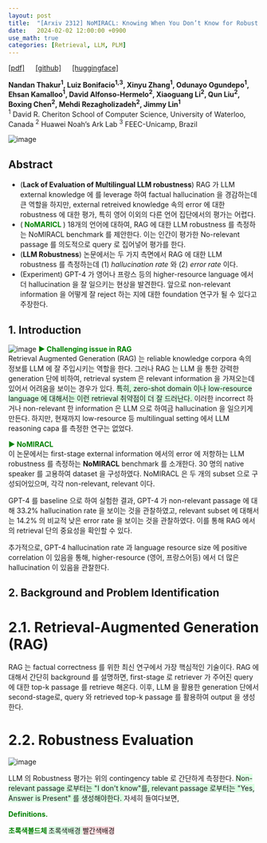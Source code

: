 ```yaml
---
layout: post
title:  "[Arxiv 2312] NoMIRACL: Knowing When You Don’t Know for Robust Multilingual Retrieval-Augmented Generation"
date:   2024-02-02 12:00:00 +0900
use_math: true
categories: [Retrieval, LLM, PLM]
---
```


[[pdf]](https://arxiv.org/pdf/2312.11361.pdf) &emsp;
[[github]](https://github.com/project-miracl/nomiracl?tab=readme-ov-file) &emsp;
[[huggingface]](https://huggingface.co/datasets/miracl/nomiracl) 

**Nandan Thakur<sup>1</sup>, Luiz Bonifacio<sup>1,3</sup>, Xinyu Zhang<sup>1</sup>, Odunayo Ogundepo<sup>1</sup>, Ehsan Kamalloo<sup>1</sup>, David Alfonso-Hermelo<sup>2</sup>, Xiaoguang Li<sup>2</sup>, Qun Liu<sup>2</sup>, Boxing Chen<sup>2</sup>, Mehdi Rezagholizadeh<sup>2</sup>, Jimmy Lin<sup>1</sup>**
<br><sup>1</sup> David R. Cheriton School of Computer Science, University of Waterloo, Canada <sup>2</sup> Huawei Noah’s Ark Lab <sup>3</sup> FEEC-Unicamp, Brazil &emsp;

![image](https://github.com/yong1-kim/yong1-kim.github.io/assets/42200027/fff51e5d-5e5c-439e-a638-864582cf36ab)

## Abstract
- (**Lack of Evaluation of Multilingual LLM robustness**) RAG 가 LLM external knowledge 에 를 leverage 하여 factual hallucination 을 경감하는데 큰 역할을 하지만, external retreived knowledge 속의 error 에 대한 robustness 에 대한 평가, 특히 영어 이외의 다른 언어 집단에서의 평가는 어렵다.
- (<span style='color:green;font-weight:bold'> NoMARICL </span>) 18개의 언어에 대하여, RAG 에 대한 LLM robustness 를 측정하는 NoMIRACL benchmark 를 제안한다. 이는 인간이 평가한 No-relevant passage 를 의도적으로 query 로 집어넣어 평가를 한다.
- (**LLM Robustness**) 논문에서는 두 가지 측면에서 RAG 에 대한 LLM robustness 를 측정하는데 (1) *hallucination rate* 와 (2) *error rate* 이다.
- (Experiment) GPT-4 가 영어나 프랑스 등의 higher-resource language 에서 더 hallucination 을 잘 일으키는 현상을 발견한다. 앞으로 non-relevant information 을 어떻게 잘 reject 하는 지에 대한 foundation 연구가 될 수 있다고 주장한다.


## 1. Introduction
![image](https://github.com/yong1-kim/yong1-kim.github.io/assets/42200027/8ed37ae8-a283-43c0-954c-a8e6a9febeea)
<span style='color:green;font-weight:bold'> ▶ Challenging issue in RAG </span>
<br>
Retrieval Augmented Generation (RAG) 는 reliable knowledge corpora 속의 정보를 LLM 에 잘 주입시키는 역할을 한다.
그러나 RAG 는 LLM 을 통한 강력한 generation 단에 비하여, retrieval system 은 relevant information 을 가져오는데 있어서 어려움을 보이는 경우가 있다.
<span style='background-color: #dcffe4'> 특히, zero-shot domain 이나 low-resource language 에 대해서는 이런 retrieval 취약점이 더 잘 드러난다. </span>
이러한 incorrect 하거나 non-relevant 한 information 은 LLM 으로 하여금 hallucination 을 일으키게 만든다.
하지만, 현재까지 low-resource 등 multilingual setting 에서 LLM reasoning capa 를 측정한 연구는 없었다.

<span style='color:green;font-weight:bold'> ▶ NoMIRACL </span>
<br>
이 논문에서는 first-stage external information 에서의 error 에 저항하는 LLM robustness 를 측정하는 **NoMIRACL** benchmark 를 소개한다.
30 명의 native speaker 를 고용하여 dataset 을 구성하였다.
NoMIRACL 은 두 개의 subset 으로 구성되어있으며, 각각 non-relevant, relevant 이다.

GPT-4 를 baseline 으로 하여 실험한 결과, GPT-4 가 non-relevant passage 에 대해 33.2% hallucination rate 을 보이는 것을 관찰하였고, relevant subset 에 대해서는 14.2% 의 비교적 낮은 error rate 을 보이는 것을 관찰하였다.
이를 통해 RAG 에서의 retrieval 단의 중요성을 확인할 수 있다.

추가적으로, GPT-4 hallucination rate 과 language resource size 에 positive correlation 이 있음을 통해, higher-resource (영어, 프랑스어등) 에서 더 많은 hallucination 이 있음을 관찰한다.

## 2. Background and Problem Identification
# 2.1. Retrieval-Augmented Generation (RAG)
RAG 는 factual correctness 를 위한 최신 연구에서 가장 핵심적인 기술이다.
RAG 에 대해서 간단히 background 를 설명하면, first-stage 로 retriever 가 주어진 query 에 대한 top-k passage 를 retrieve 해온다.
이후, LLM 을 활용한 generation 단에서 second-stage로, query 와 retrieved top-k passage 를 활용하여 output 을 생성한다.

# 2.2. Robustness Evaluation
![image](https://github.com/yong1-kim/yong1-kim.github.io/assets/42200027/4d674f1c-2fb9-4f24-9d78-fa30b3482797)

LLM 의 Robustness 평가는 위의 contingency table 로 간단하게 측정한다. 
<span style='background-color: #dcffe4'> Non-relevant passage 로부터는 "I don't know"를, relevant passage 로부터는 "Yes, Answer is Present" 를 생성해야한다. </span>
자세히 들여다보면,

<span style='color:green;font-weight:bold'> Definitions. </span>
<br>




<span style='color:green;font-weight:bold'> 초록색볼드체 </span>
<span style='background-color: #dcffe4'> 초록색배경 </span>
<span style='background-color: #ffdce0'> 빨간색배경 </span>

